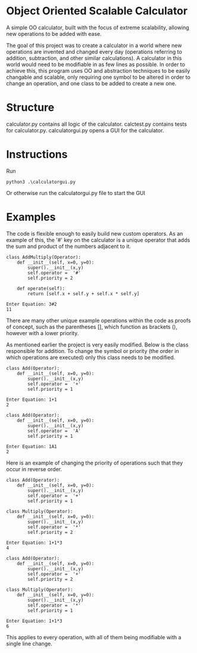 # Object Oriented Scalable Calculator
A simple OO calculator, built with the focus of extreme scalability, allowing new operations to be added with ease.

The goal of this project was to create a calculator in a world where new operations are invented and changed every day (operations referring to addition, subtraction, and other similar calculations). A calculator in this world would need to be modifiable in as few lines as possible. In order to achieve this, this program uses OO and abstraction techniques to be easily changable and scalable, only requiring one symbol to be altered in order to change an operation, and one class to be added to create a new one.

# Structure 
calculator.py contains all logic of the calculator.
calctest.py contains tests for calculator.py.
calculatorgui.py opens a GUI for the calculator.

# Instructions
Run 
```
python3 .\calculatorgui.py  
```
Or otherwise run the calculatorgui.py file to start the GUI

# Examples
The code is flexible enough to easily build new custom operators. As an example of this, the '#' key on the calculator is a unique operator that adds the sum and product of the numbers adjacent to it.
```
class AddMultiply(Operator):
    def __init__(self, x=0, y=0):
        super().__init__(x,y)
        self.operator =  '#'
        self.priority = 2

    def operate(self):
        return [self.x + self.y + self.x * self.y]
```
```
Enter Equation: 3#2
11
```
There are many other unique example operations within the code as proofs of concept, such as the parentheses [], which function as brackets (), however with a lower priority.

As mentioned earlier the project is very easily modified. Below is the class responsible for addition. To change the symbol or priority (the order in which operations are executed) only this class needs to be modified.
```
class Add(Operator):
    def __init__(self, x=0, y=0):
        super().__init__(x,y)
        self.operator =  '+'
        self.priority = 1
```
```
Enter Equation: 1+1
2
```

```
class Add(Operator):
    def __init__(self, x=0, y=0):
        super().__init__(x,y)
        self.operator =  'A'
        self.priority = 1
```
```
Enter Equation: 1A1
2
```

Here is an example of changing the priority of operations such that they occur in reverse order.
```
class Add(Operator):
    def __init__(self, x=0, y=0):
        super().__init__(x,y)
        self.operator =  '+'
        self.priority = 1

class Multiply(Operator):
    def __init__(self, x=0, y=0):
        super().__init__(x,y)
        self.operator =  '*'
        self.priority = 2
```
```
Enter Equation: 1+1*3
4
```

```
class Add(Operator):
    def __init__(self, x=0, y=0):
        super().__init__(x,y)
        self.operator =  '+'
        self.priority = 2

class Multiply(Operator):
    def __init__(self, x=0, y=0):
        super().__init__(x,y)
        self.operator =  '*'
        self.priority = 1
```
```
Enter Equation: 1+1*3
6
```
This applies to every operation, with all of them being modifiable with a single line change.
